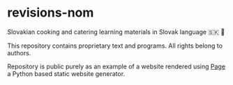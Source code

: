 # revisions-nom
Slovakian cooking and catering learning materials in Slovak language 🇸🇰 🍲

This repository contains proprietary text and programs.
All rights belong to authors.

Repository is public purely as an example of a website rendered using
[Page](https://github.com/fmalina/page) a Python based static website generator.
